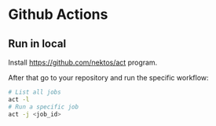 # Github Actions

## Run in local

Install https://github.com/nektos/act program.

After that go to your repository and run the specific workflow:

```sh
# List all jobs
act -l
# Run a specific job
act -j <job_id>
```
